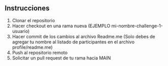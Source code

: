 ## Instrucciones


1. Clonar el repositorio
2. Hacer checkout en una rama nueva (EJEMPLO mi-nombre-challenge-1-usuario)
3. Hacer commit de los cambios al archivo Readme.me (Solo debes de agregar tu nombre al listado de participantes en el archivo profile/readme.me)
4. Push al repositorio remoto
5. Solicitar un pull request de tu rama hacia MAIN

